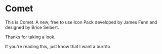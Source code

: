 # Comet

This is Comet. A new, free to use Icon Pack developed by James Fenn and designed by Brice Seibert. 

Thanks for taking a look. 


If you're reading this, just know that I want a burrito.

